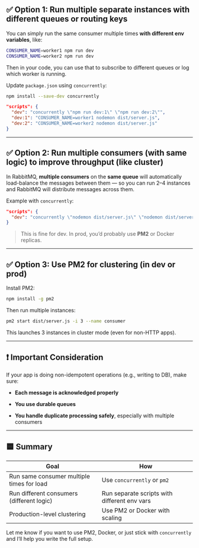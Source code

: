 ## ✅ **Option 1: Run multiple separate instances with different queues or routing keys**

You can simply run the same consumer multiple times **with different env variables**, like:

```bash
CONSUMER_NAME=worker1 npm run dev
CONSUMER_NAME=worker2 npm run dev

```

Then in your code, you can use that to subscribe to different queues or log which worker is running.

Update `package.json` using `concurrently`:

```bash
npm install --save-dev concurrently

```

```json
"scripts": {
  "dev": "concurrently \"npm run dev:1\" \"npm run dev:2\"",
  "dev:1": "CONSUMER_NAME=worker1 nodemon dist/server.js",
  "dev:2": "CONSUMER_NAME=worker2 nodemon dist/server.js"
}

```

---

## ✅ **Option 2: Run multiple consumers (with same logic) to improve throughput (like cluster)**

In RabbitMQ, **multiple consumers** on the **same queue** will automatically load-balance the messages between them — so you can run 2–4 instances and RabbitMQ will distribute messages across them.

Example with `concurrently`:

```json
"scripts": {
  "dev": "concurrently \"nodemon dist/server.js\" \"nodemon dist/server.js\" \"nodemon dist/server.js\""
}
```

> This is fine for dev. In prod, you’d probably use **PM2** or Docker replicas.

---

## ✅ **Option 3: Use PM2 for clustering (in dev or prod)**

Install PM2:

```bash
npm install -g pm2
```

Then run multiple instances:

```bash
pm2 start dist/server.js -i 3 --name consumer
```

This launches 3 instances in cluster mode (even for non-HTTP apps).

---

## ❗️ Important Consideration

If your app is doing non-idempotent operations (e.g., writing to DB), make sure:

- **Each message is acknowledged properly**
    
- **You use durable queues**
    
- **You handle duplicate processing safely**, especially with multiple consumers
    

---

## 🟦 Summary

|Goal|How|
|---|---|
|Run same consumer multiple times for load|Use `concurrently` or `pm2`|
|Run different consumers (different logic)|Run separate scripts with different env vars|
|Production-level clustering|Use PM2 or Docker with scaling|

Let me know if you want to use PM2, Docker, or just stick with `concurrently` and I’ll help you write the full setup.